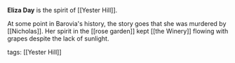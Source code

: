 **Eliza Day** is the spirit of [[Yester Hill]].

At some point in Barovia's history, the story goes that she was murdered by [[Nicholas]]. Her spirit in the [[rose garden]] kept [[the Winery]] flowing with grapes despite the lack of sunlight.

tags: [[Yester Hill]]
